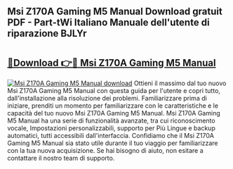 ## Msi Z170A Gaming M5 Manual Download gratuit PDF - Part-tWi Italiano Manuale dell'utente di riparazione BJLYr

# <h2><a href="http://dfbmpv.blite.top/?on=Msi+Z170A+Gaming+M5+Manual">🔗Download 👉🔴 Msi Z170A Gaming M5 Manual</a></h2>

[![Msi Z170A Gaming M5 Manual download](https://i.imgur.com/lujVjoI.png)](http://dfbmpv.blite.top/?on=Msi+Z170A+Gaming+M5+Manual)
Ottieni il massimo dal tuo nuovo Msi Z170A Gaming M5 Manual con questa guida per l'utente e copri tutto, dall'installazione alla risoluzione dei problemi. Familiarizzare prima di iniziare, prenditi un momento per familiarizzare con le caratteristiche e le capacità del tuo nuovo Msi Z170A Gaming M5 Manual. Msi Z170A Gaming M5 Manual ha una serie di funzionalità avanzate, tra cui riconoscimento vocale, Impostazioni personalizzabili, supporto per Più Lingue e backup automatici, tutti accessibili dall'interfaccia. Confidiamo che il Msi Z170A Gaming M5 Manual sia stato utile durante il tuo viaggio per familiarizzare con la tua nuova acquisizione. Se hai bisogno di aiuto, non esitare a contattare il nostro team di supporto.
